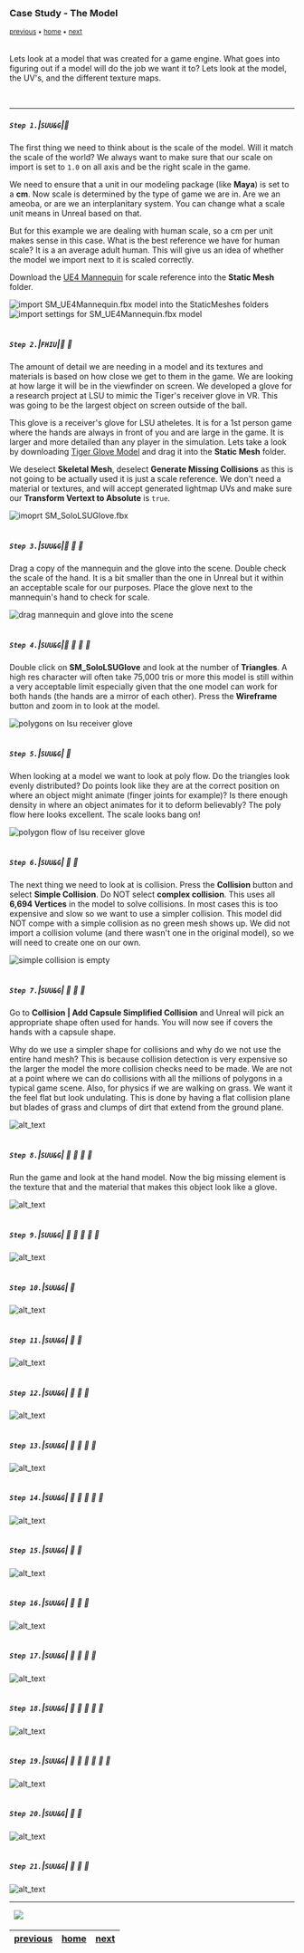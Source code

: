 <img src="https://via.placeholder.com/1000x4/45D7CA/45D7CA" alt="drawing" height="4px"/>

### Case Study - The Model

<sub>[previous](../normal-maps/README.md#user-content-normal-maps) • [home](../README.md#user-content-ue4-static-meshes) • [next](../)</sub>

<img src="https://via.placeholder.com/1000x4/45D7CA/45D7CA" alt="drawing" height="4px"/>

Lets look at a model that was created for a game engine.  What goes into figuring out if a model will do the job we want it to?  Lets look at the model, the UV's, and the different texture maps.

<br>

---

##### `Step 1.`\|`SUU&G`|:small_blue_diamond:

The first thing we need to think about is the scale of the model.  Will it match the scale of the world? We always want to make sure that our scale on import is set to `1.0` on all axis and be the right scale in the game.  

We need to ensure that a unit in our modeling package (like **Maya**) is set to a **cm**. Now scale is determined by the type of game we are in.  Are we an ameoba, or are we an interplanitary system.  You can change what a scale unit means in Unreal based on that.

But for this example we are dealing with human scale, so a cm per unit makes sense in this case. What is the best reference we have for human scale?  It is a an average adult human.  This will give us an idea of whether the model we import next to it is scaled correctly.

Download the [UE4 Mannequin](../Assets/SM_UE4Mannequin.fbx) for scale reference into the **Static Mesh** folder.  

![import SM_UE4Mannequin.fbx model into the StaticMeshes folders](images/image_84.jpg)
![import settings for SM_UE4Mannequin.fbx model](images/MannequinImportSettings.jpg)

<img src="https://via.placeholder.com/500x2/45D7CA/45D7CA" alt="drawing" height="2px" alt = ""/>

##### `Step 2.`\|`FHIU`|:small_blue_diamond: :small_blue_diamond: 

The amount of detail we are needing in a model and its textures and materials is based on how close we get to them in the game. We are looking at how large it will be in the viewfinder on screen.  We developed a glove for a research project at LSU to mimic the Tiger's receiver glove in VR.  This was going to be the largest object on screen outside of the ball. 

This glove is a receiver's glove for LSU atheletes. It is for a 1st person game where the hands are always in front of you and are large in the game.  It is larger and more detailed than any player in the simulation. Lets take a look by downloading [Tiger Glove Model](../Assets/SM_SoloLSUGlove.fbx) and drag it into the **Static Mesh** folder.

We deselect **Skeletal Mesh**, deselect **Generate Missing Collisions** as this is not going to be actually used it is just a scale reference.  We don't need a material or textures, and will accept generated lightmap UVs and make sure our **Transform Vertext to Absolute** is `true`.

![imoprt SM_SoloLSUGlove.fbx](images/image_85.jpg)

<img src="https://via.placeholder.com/500x2/45D7CA/45D7CA" alt="drawing" height="2px" alt = ""/>

##### `Step 3.`\|`SUU&G`|:small_blue_diamond: :small_blue_diamond: :small_blue_diamond:

Drag a copy of the mannequin and the glove into the scene.  Double check the scale of the hand.  It is a bit smaller than the one in Unreal but it within an acceptable scale for our purposes. Place the glove next to the mannequin's hand to check for scale.

![drag mannequin and glove into the scene](images/image_88.jpg)

<img src="https://via.placeholder.com/500x2/45D7CA/45D7CA" alt="drawing" height="2px" alt = ""/>

##### `Step 4.`\|`SUU&G`|:small_blue_diamond: :small_blue_diamond: :small_blue_diamond: :small_blue_diamond:

Double click on **SM_SoloLSUGlove** and look at the number of **Triangles**.  A high res character will often take 75,000 tris or more this model is still within a very acceptable limit especially given that the one model can work for both hands (the hands are a mirror of each other).  Press the **Wireframe** button and zoom in to look at the model.

![polygons on lsu receiver glove](images/image_89.jpg)

<img src="https://via.placeholder.com/500x2/45D7CA/45D7CA" alt="drawing" height="2px" alt = ""/>

##### `Step 5.`\|`SUU&G`| :small_orange_diamond:

When looking at a model we want to look at poly flow.  Do the triangles look evenly distributed?  Do points look like they are at the correct position on where an object might animate (finger joints for example)?  Is there enough density in where an object animates for it to deform believably? The poly flow here looks excellent. The scale looks bang on! 

![polygon flow of lsu receiver glove](images/image_90.jpg)

<img src="https://via.placeholder.com/500x2/45D7CA/45D7CA" alt="drawing" height="2px" alt = ""/>

##### `Step 6.`\|`SUU&G`| :small_orange_diamond: :small_blue_diamond:

The next thing we need to look at is collision.  Press the **Collision** button and select **Simple Collision**.  Do NOT select **complex collision**. This uses all **6,694 Vertices** in the model to solve collisions.  In most cases this is too expensive and slow so we want to use a simpler collision.  This model did NOT compe with a simple collision as no green mesh shows up. We did not import a collision volume (and there wasn't one in the original model), so we will need to create one on our own.

![simple collision is empty](images/image_91.jpg)

<img src="https://via.placeholder.com/500x2/45D7CA/45D7CA" alt="drawing" height="2px" alt = ""/>

##### `Step 7.`\|`SUU&G`| :small_orange_diamond: :small_blue_diamond: :small_blue_diamond:

Go to **Collision | Add Capsule Simplified Collision** and Unreal will pick an appropriate shape often used for hands. You will now see if covers the hands with a capsule shape. 

Why do we use a simpler shape for collisions and why do we not use the entire hand mesh?  This is because collision detection is very expensive so the larger the model the more collision checks need to be made.  We are not at a point where we can do collisions with all the millions of polygons in a typical game scene.  Also, for physics if we are walking on grass.  We want it the feel flat but look undulating.  This is done by having a flat collision plane but blades of grass and clumps of dirt that extend from the ground plane.

![alt_text](images/image_92.jpg)

<img src="https://via.placeholder.com/500x2/45D7CA/45D7CA" alt="drawing" height="2px" alt = ""/>

##### `Step 8.`\|`SUU&G`| :small_orange_diamond: :small_blue_diamond: :small_blue_diamond: :small_blue_diamond:

Run the game and look at the hand model.  Now the big missing element is the texture that and the material that makes this object look like a glove.

![alt_text](images/.jpg)

<img src="https://via.placeholder.com/500x2/45D7CA/45D7CA" alt="drawing" height="2px" alt = ""/>

##### `Step 9.`\|`SUU&G`| :small_orange_diamond: :small_blue_diamond: :small_blue_diamond: :small_blue_diamond: :small_blue_diamond:

![alt_text](images/.jpg)

<img src="https://via.placeholder.com/500x2/45D7CA/45D7CA" alt="drawing" height="2px" alt = ""/>

##### `Step 10.`\|`SUU&G`| :large_blue_diamond:

![alt_text](images/.jpg)

<img src="https://via.placeholder.com/500x2/45D7CA/45D7CA" alt="drawing" height="2px" alt = ""/>

##### `Step 11.`\|`SUU&G`| :large_blue_diamond: :small_blue_diamond: 

![alt_text](images/.jpg)

<img src="https://via.placeholder.com/500x2/45D7CA/45D7CA" alt="drawing" height="2px" alt = ""/>


##### `Step 12.`\|`SUU&G`| :large_blue_diamond: :small_blue_diamond: :small_blue_diamond: 

![alt_text](images/.jpg)

<img src="https://via.placeholder.com/500x2/45D7CA/45D7CA" alt="drawing" height="2px" alt = ""/>

##### `Step 13.`\|`SUU&G`| :large_blue_diamond: :small_blue_diamond: :small_blue_diamond:  :small_blue_diamond: 

![alt_text](images/.jpg)

<img src="https://via.placeholder.com/500x2/45D7CA/45D7CA" alt="drawing" height="2px" alt = ""/>

##### `Step 14.`\|`SUU&G`| :large_blue_diamond: :small_blue_diamond: :small_blue_diamond: :small_blue_diamond:  :small_blue_diamond: 

![alt_text](images/.jpg)

<img src="https://via.placeholder.com/500x2/45D7CA/45D7CA" alt="drawing" height="2px" alt = ""/>

##### `Step 15.`\|`SUU&G`| :large_blue_diamond: :small_orange_diamond: 

![alt_text](images/.jpg)

<img src="https://via.placeholder.com/500x2/45D7CA/45D7CA" alt="drawing" height="2px" alt = ""/>

##### `Step 16.`\|`SUU&G`| :large_blue_diamond: :small_orange_diamond:   :small_blue_diamond: 

![alt_text](images/.jpg)

<img src="https://via.placeholder.com/500x2/45D7CA/45D7CA" alt="drawing" height="2px" alt = ""/>

##### `Step 17.`\|`SUU&G`| :large_blue_diamond: :small_orange_diamond: :small_blue_diamond: :small_blue_diamond:

![alt_text](images/.jpg)

<img src="https://via.placeholder.com/500x2/45D7CA/45D7CA" alt="drawing" height="2px" alt = ""/>

##### `Step 18.`\|`SUU&G`| :large_blue_diamond: :small_orange_diamond: :small_blue_diamond: :small_blue_diamond: :small_blue_diamond:

![alt_text](images/.jpg)

<img src="https://via.placeholder.com/500x2/45D7CA/45D7CA" alt="drawing" height="2px" alt = ""/>

##### `Step 19.`\|`SUU&G`| :large_blue_diamond: :small_orange_diamond: :small_blue_diamond: :small_blue_diamond: :small_blue_diamond: :small_blue_diamond:

![alt_text](images/.jpg)

<img src="https://via.placeholder.com/500x2/45D7CA/45D7CA" alt="drawing" height="2px" alt = ""/>

##### `Step 20.`\|`SUU&G`| :large_blue_diamond: :large_blue_diamond:

![alt_text](images/.jpg)

<img src="https://via.placeholder.com/500x2/45D7CA/45D7CA" alt="drawing" height="2px" alt = ""/>

##### `Step 21.`\|`SUU&G`| :large_blue_diamond: :large_blue_diamond: :small_blue_diamond:

![alt_text](images/.jpg)

___

<img src="https://via.placeholder.com/1000x4/dba81a/dba81a" alt="drawing" height="4px" alt = ""/>

<img src="https://via.placeholder.com/1000x100/45D7CA/000000/?text=Next Up - ADD NEXT TITLE">

<img src="https://via.placeholder.com/1000x4/dba81a/dba81a" alt="drawing" height="4px" alt = ""/>

| [previous](../normal-maps/README.md#user-content-normal-maps)| [home](../README.md#user-content-ue4-static-meshes) | [next](../)|
|---|---|---|
